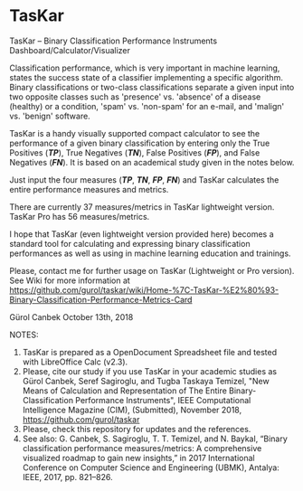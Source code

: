 # TasKar
TasKar – Binary Classification Performance Instruments Dashboard/Calculator/Visualizer

Classification performance, which is very important in machine learning, states the success state of a classifier implementing a specific algorithm. Binary classifications or two-class classifications separate a given input into two opposite classes such as 'presence' vs. 'absence' of a disease (healthy) or a condition, 'spam' vs. 'non-spam' for an e-mail, and 'malign' vs. 'benign' software.

TasKar is a handy visually supported compact calculator to see the performance of a given binary classification by entering only the True Positives (***TP***), True Negatives (***TN***), False Positives (***FP***), and False Negatives (***FN***). It is based on an academical study given in the notes below.

Just input the four measures (***TP***, ***TN***, ***FP***, ***FN***) and TasKar calculates the entire performance measures and metrics.

There are currently 37 measures/metrics in TasKar lightweight version. TasKar Pro has 56 measures/metrics.

I hope that TasKar (even lightweight version provided here) becomes a standard tool for calculating and expressing binary classification performances as well as using in machine learning education and trainings.

Please, contact me for further usage on TasKar (Lightweight or Pro version). See Wiki for more information at https://github.com/gurol/taskar/wiki/Home-%7C-TasKar-%E2%80%93-Binary-Classification-Performance-Metrics-Card

Gürol Canbek
October 13th, 2018

NOTES:
1) TasKar is prepared as a OpenDocument Spreadsheet file and tested with LibreOffice Calc (v2.3).
2) Please, cite our study if you use TasKar in your academic studies as
   Gürol Canbek, Seref Sagiroglu, and Tugba Taskaya Temizel, "New Means of Calculation and Representation of The Entire Binary-Classification Performance Instruments", IEEE Computational Intelligence Magazine (CIM), (Submitted), November 2018, https://github.com/gurol/taskar
3) Please, check this repository for updates and the references.
4) See also: G. Canbek, S. Sagiroglu, T. T. Temizel, and N. Baykal, “Binary classification performance measures/metrics: A comprehensive visualized roadmap to gain new insights,” in 2017 International Conference on Computer Science and Engineering (UBMK), Antalya: IEEE, 2017, pp. 821–826.
